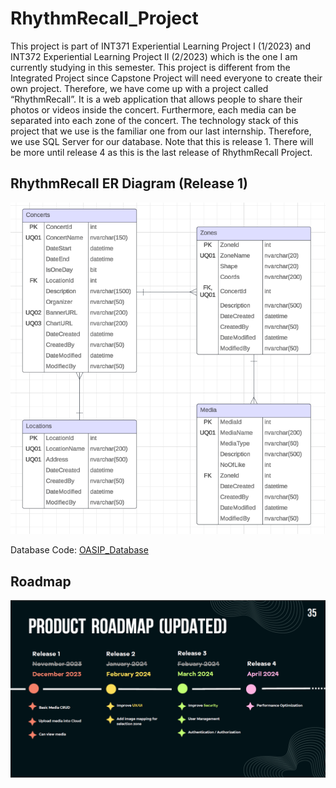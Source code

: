 # RhythmRecall_Project
This project is part of INT371 Experiential Learning Project I (1/2023) and INT372 Experiential Learning Project II (2/2023) which is the one I am currently studying in this semester. This project is different from the Integrated Project since Capstone Project will need everyone to create their own project. Therefore, we have come up with a project called “RhythmRecall”. It is a web application that allows people to share their photos or videos inside the concert. Furthermore, each media can be separated into each zone of the concert. The technology stack of this project that we use is the familiar one from our last internship. Therefore, we use SQL Server for our database. Note that this is release 1. There will be more until release 4 as this is the last release of RhythmRecall Project.

## RhythmRecall ER Diagram (Release 1)

![ER Diagram](./RhythmRecall__ER_Diagram__Release1.png)

Database Code: [OASIP_Database](./RhythmRecall_db.sql)

## Roadmap

![Roadmap](./RhythmRecall_roadmap.png)
